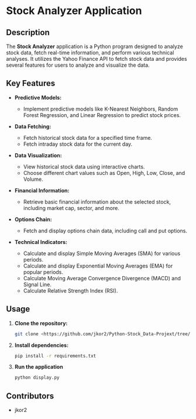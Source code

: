 # Stock Analyzer Application

## Description

The **Stock Analyzer** application is a Python program designed to analyze stock data, fetch real-time information, and perform various technical analyses. It utilizes the Yahoo Finance API to fetch stock data and provides several features for users to analyze and visualize the data.

## Key Features

- **Predictive Models:**
  - Implement predictive models like K-Nearest Neighbors, Random Forest Regression, and Linear Regression to predict stock prices.

- **Data Fetching:**

  - Fetch historical stock data for a specified time frame.
  - Fetch intraday stock data for the current day.

- **Data Visualization:**

  - View historical stock data using interactive charts.
  - Choose different chart values such as Open, High, Low, Close, and Volume.

- **Financial Information:**

  - Retrieve basic financial information about the selected stock, including market cap, sector, and more.

- **Options Chain:**

  - Fetch and display options chain data, including call and put options.

- **Technical Indicators:**

  - Calculate and display Simple Moving Averages (SMA) for various periods.
  - Calculate and display Exponential Moving Averages (EMA) for popular periods.
  - Calculate Moving Average Convergence Divergence (MACD) and Signal Line.
  - Calculate Relative Strength Index (RSI).

## Usage

1. **Clone the repository:**

   ```bash
   git clone <https://github.com/jkor2/Python-Stock_Data-Projext/tree/main>

   ```

2. **Install dependencies:**

   ```bash
   pip install -r requirements.txt

   ```

3. **Run the application**
   ```bash
   python display.py
   ```

## Contributors

- jkor2
